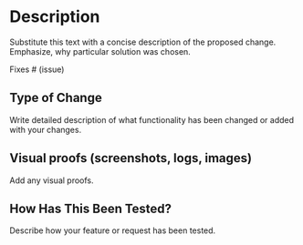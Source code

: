 # Description

Substitute this text with a concise description of the proposed change. Emphasize, why particular solution was chosen.

Fixes # (issue)

## Type of Change

Write detailed description of what functionality has been changed or added with your changes.

## Visual proofs (screenshots, logs, images)

Add any visual proofs.

## How Has This Been Tested?

Describe how your feature or request has been tested.
